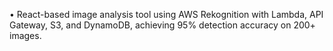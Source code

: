•	React-based image analysis tool using AWS Rekognition with Lambda, API Gateway, S3, and DynamoDB, achieving 95% detection accuracy on 200+ images.
